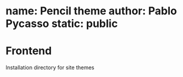 name: Pencil theme
author: Pablo Pycasso
static: public
===
# Frontend

Installation directory for site themes